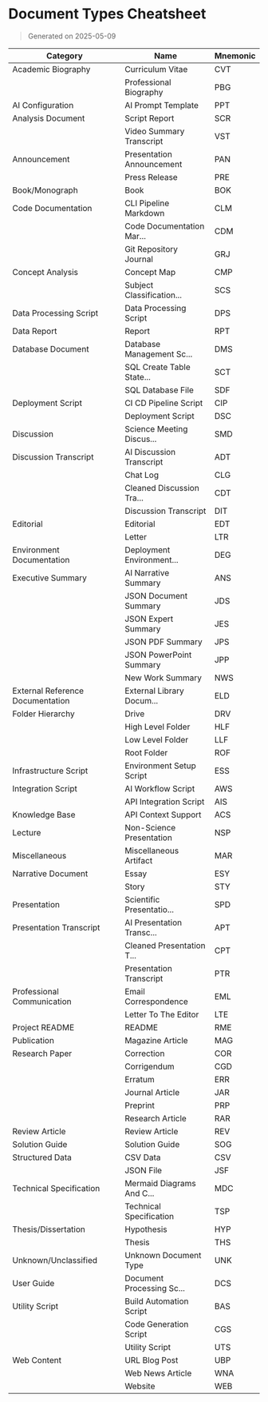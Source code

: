 # Document Types Cheatsheet

> Generated on 2025-05-09

| Category | Name | Mnemonic |
|----------|------|----------|
| Academic Biography | Curriculum Vitae | CVT |
|  | Professional Biography | PBG |
| AI Configuration | AI Prompt Template | PPT |
| Analysis Document | Script Report | SCR |
|  | Video Summary Transcript | VST |
| Announcement | Presentation Announcement | PAN |
|  | Press Release | PRE |
| Book/Monograph | Book | BOK |
| Code Documentation | CLI Pipeline Markdown | CLM |
|  | Code Documentation Mar... | CDM |
|  | Git Repository Journal | GRJ |
| Concept Analysis | Concept Map | CMP |
|  | Subject Classification... | SCS |
| Data Processing Script | Data Processing Script | DPS |
| Data Report | Report | RPT |
| Database Document | Database Management Sc... | DMS |
|  | SQL Create Table State... | SCT |
|  | SQL Database File | SDF |
| Deployment Script | CI CD Pipeline Script | CIP |
|  | Deployment Script | DSC |
| Discussion | Science Meeting Discus... | SMD |
| Discussion Transcript | AI Discussion Transcript | ADT |
|  | Chat Log | CLG |
|  | Cleaned Discussion Tra... | CDT |
|  | Discussion Transcript | DIT |
| Editorial | Editorial | EDT |
|  | Letter | LTR |
| Environment Documentation | Deployment Environment... | DEG |
| Executive Summary | AI Narrative Summary | ANS |
|  | JSON Document Summary | JDS |
|  | JSON Expert Summary | JES |
|  | JSON PDF Summary | JPS |
|  | JSON PowerPoint Summary | JPP |
|  | New Work Summary | NWS |
| External Reference Documentation | External Library Docum... | ELD |
| Folder Hierarchy | Drive | DRV |
|  | High Level Folder | HLF |
|  | Low Level Folder | LLF |
|  | Root Folder | ROF |
| Infrastructure Script | Environment Setup Script | ESS |
| Integration Script | AI Workflow Script | AWS |
|  | API Integration Script | AIS |
| Knowledge Base | API Context Support | ACS |
| Lecture | Non-Science Presentation | NSP |
| Miscellaneous | Miscellaneous Artifact | MAR |
| Narrative Document | Essay | ESY |
|  | Story | STY |
| Presentation | Scientific Presentatio... | SPD |
| Presentation Transcript | AI Presentation Transc... | APT |
|  | Cleaned Presentation T... | CPT |
|  | Presentation Transcript | PTR |
| Professional Communication | Email Correspondence | EML |
|  | Letter To The Editor | LTE |
| Project README | README | RME |
| Publication | Magazine Article | MAG |
| Research Paper | Correction | COR |
|  | Corrigendum | CGD |
|  | Erratum | ERR |
|  | Journal Article | JAR |
|  | Preprint | PRP |
|  | Research Article | RAR |
| Review Article | Review Article | REV |
| Solution Guide | Solution Guide | SOG |
| Structured Data | CSV Data | CSV |
|  | JSON File | JSF |
| Technical Specification | Mermaid Diagrams And C... | MDC |
|  | Technical Specification | TSP |
| Thesis/Dissertation | Hypothesis | HYP |
|  | Thesis | THS |
| Unknown/Unclassified | Unknown Document Type | UNK |
| User Guide | Document Processing Sc... | DCS |
| Utility Script | Build Automation Script | BAS |
|  | Code Generation Script | CGS |
|  | Utility Script | UTS |
| Web Content | URL Blog Post | UBP |
|  | Web News Article | WNA |
|  | Website | WEB |

